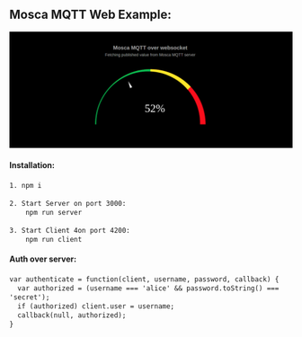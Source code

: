 ## Mosca MQTT Web Example:

![Screenshot](/mosca-mqtt-web.png)
#### Installation:

```
1. npm i

2. Start Server on port 3000:
    npm run server

3. Start Client 4on port 4200:
    npm run client

```

#### Auth over server:

```
var authenticate = function(client, username, password, callback) {
  var authorized = (username === 'alice' && password.toString() === 'secret');
  if (authorized) client.user = username;
  callback(null, authorized);
}
```

